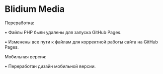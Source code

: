 # Blidium Media

Переработка:

  • Файлы PHP были удалены для запуска GitHub Pages.

  • Изменены все пути к файлам для корректной работы сайта на GitHub Pages.

Мобильная версия:

  • Переработан дизайн мобильной версии.
